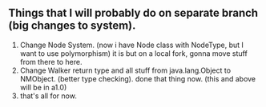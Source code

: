 ## Things that I will probably do on separate branch (big changes to system).
1. Change Node System. (now i have Node class with NodeType, 
but I want to use polymorphism) it is but on a local fork, gonna move stuff from there to here.
2. Change Walker return type and all stuff from java.lang.Object to NMObject.
(better type checking). done that thing now. (this and above will be in a1.0)
3. that's all for now.
